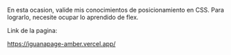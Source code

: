 En esta ocasion, valide mis conocimientos de posicionamiento en CSS. Para
lograrlo, necesite ocupar lo aprendido de flex.
 

Link de la pagina:

https://iguanapage-amber.vercel.app/


